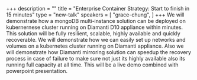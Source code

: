 +++
description = ""
title = "Enterprise Container Strategy:  Start to finish in 15 minutes"
type = "new-talk"
speakers = [
        "grace-chung",
]
+++
We will demonstrate how a mongoDB multi-instance solution can be deployed on kubernernese cluster running on Diamanti D10 appliance within minutes. This solution will be fully resilient, scalable, highly available and quickly recoverable. We will demonstrate how we can easily set up networks and volumes on a kubernetes cluster running on Diamanti appliance. Also we will demonstrate how Diamanti mirroring solution can speedup the recovery process in case of failure to make sure not just its highly available also its running full capacity at all time. This will be a live demo combined with powerpoint presentation.